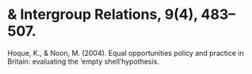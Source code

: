 # & Intergroup Relations, 9(4), 483–507.

Hoque, K., & Noon, M. (2004). Equal opportunities policy and practice in Britain: evaluating the ‘empty shell’hypothesis.